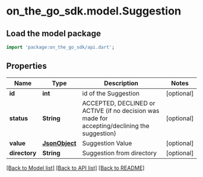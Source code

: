 # on_the_go_sdk.model.Suggestion

## Load the model package
```dart
import 'package:on_the_go_sdk/api.dart';
```

## Properties
Name | Type | Description | Notes
------------ | ------------- | ------------- | -------------
**id** | **int** | id of the Suggestion | [optional] 
**status** | **String** | ACCEPTED, DECLINED or ACTIVE (if no decision was made for accepting/declining the suggestion) | [optional] 
**value** | [**JsonObject**](.md) | Suggestion Value | [optional] 
**directory** | **String** | Suggestion from directory | [optional] 

[[Back to Model list]](../README.md#documentation-for-models) [[Back to API list]](../README.md#documentation-for-api-endpoints) [[Back to README]](../README.md)


